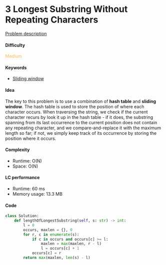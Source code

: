 3 Longest Substring Without Repeating Characters
=======================
[Problem description](https://leetcode.com/problems/longest-substring-without-repeating-characters/)

#### Difficulty
<span style="color:#FABC60">Medium</span>

#### Keywords
- [Sliding window](../categories/sliding_window.md)

#### Idea
The key to this problem is to use a combination of **hash table** and **sliding window**. The hash table is used to store the position of where each character occurs. When traversing the string, we check if the current character recurs by look it up in the hash table - if it does, the substring spanning from its last occurrence to the current position does not contain any repeating character, and we compare-and-replace it with the maximum length so far; if not, we simply keep track of its occurrence by storing the position where it occurs. 


#### Complexity
- Runtime: O(N)
- Space: O(N)

#### LC performance
- Runtime: 60 ms
- Memory usage: 13.3 MB

#### Code
```python
class Solution:
    def lengthOfLongestSubstring(self, s: str) -> int:
        l = 0
        occurs, maxlen = {}, 0
        for r, c in enumerate(s):
            if c in occurs and occurs[c] >= l:
                maxlen = max(maxlen, r - l)
                l = occurs[c] + 1
            occurs[c] = r
        return max(maxlen, len(s) - l)
```
